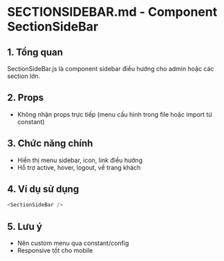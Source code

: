 # SECTIONSIDEBAR.md - Component SectionSideBar

## 1. Tổng quan
SectionSideBar.js là component sidebar điều hướng cho admin hoặc các section lớn.

## 2. Props
- Không nhận props trực tiếp (menu cấu hình trong file hoặc import từ constant)

## 3. Chức năng chính
- Hiển thị menu sidebar, icon, link điều hướng
- Hỗ trợ active, hover, logout, về trang khách

## 4. Ví dụ sử dụng
```js
<SectionSideBar />
```

## 5. Lưu ý
- Nên custom menu qua constant/config
- Responsive tốt cho mobile